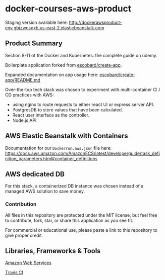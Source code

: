 # docker-courses-aws-product
Staging version available here: http://dockerawsproduct-env.gbizwcsqxb.us-east-2.elasticbeanstalk.com

## Product Summary

Section 8-11 of the Docker and Kubernetes: the complete guide on udemy.

Boilerplate application forked from [escobard/create-app](https://github.com/escobard/create-app). 

Expanded documentation on app usage here: [escobard/create-app/README.md](https://github.com/escobard/create-app/blob/master/README.md)

Over-the-top tech stack was chosen to experiment with multi-container CI / CD practices with AWS:
 - using nginx to route requests to either react UI or express server API.
 - PostgresDB to store values that have been calculated.
 - React user interface as the controller.
 - Node.js API.

## AWS Elastic Beanstalk with Containers

Documentation for our `Dockerrun.aws.json` file here: https://docs.aws.amazon.com/AmazonECS/latest/developerguide/task_definition_parameters.html#container_definitions

## AWS dedicated DB

For this stack, a containerized DB instance was chosen instead of a managed AWS solution to save money.

### Contribution

All files in this repository are protected under the MIT license, but feel free to contribute, fork, star, or share this application as you see fit.

For commercial or educational use, please paste a link to this repository to give proper credit.

## Libraries, Frameworks & Tools

[Amazon Web Services](https://aws.amazon.com/)

[Travis CI](https://travis-ci.com/)
